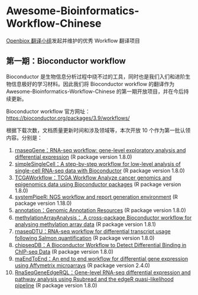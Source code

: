 # Awesome-Bioinformatics-Workflow-Chinese

[Openbiox 翻译小组](https://github.com/openbiox/openbiox-Translation)发起并维护的优秀 Workflow 翻译项目

## 第一期：Bioconductor workflow

Bioconductor 是生物信息分析过程中绕不过的工具，同时也是我们入们和进阶生物信息极好的学习材料。因此我们将 Bioconductor workflow 的翻译作为 Awesome-Bioinformatics-Workflow-Chinese 的第一期开放项目，并在今后持续更新。

Bioconductor workflow 官方网址：https://bioconductor.org/packages/3.9/workflows/

根据下载次数，文档质量更新时间和涉及领域等，本次开放 10 个作为第一批认领内容。分别是：

1. [rnaseqGene：RNA-seq workflow: gene-level exploratory analysis and differential expression](https://bioconductor.org/packages/rnaseqGene/) (R package version 1.8.0)
2. [simpleSingleCell：A step-by-step workflow for low-level analysis of single-cell RNA-seq data with Bioconductor](https://www.bioconductor.org/help/workflows/simpleSingleCell/) (R package version 1.8.0)
3. [TCGAWorkflow：TCGA Workflow Analyze cancer genomics and epigenomics data using Bioconductor packages](https://www.bioconductor.org/packages/TCGAWorkflow/) (R package version 1.8.0)
4. [systemPipeR: NGS workflow and report generation environment](https://www.bioconductor.org/packages/systemPipeR/) (R package version 1.18.0)
5. [annotation：Genomic Annotation Resources](https://www.bioconductor.org/packages/annotation/) (R package version 1.8.0)
6. [methylationArrayAnalysis： A cross-package Bioconductor workflow for analysing methylation array data](https://www.bioconductor.org/packages/methylationArrayAnalysis) (R package version 1.8.1)
7. [rnaseqDTU：RNA-seq workflow for differential transcript usage following Salmon quantification](https://www.bioconductor.org/packages/annotation/) (R package version 1.8.0)
8. [chipseqDB：A Bioconductor Workflow to Detect Differential Binding in ChIP-seq Data](https://www.bioconductor.org/packages/chipseqDB/) (R package version 1.8.0)
9. [maEndToEnd：An end to end workflow for differential gene expression using Affymetrix microarrays](https://www.bioconductor.org/packages/maEndToEnd/) (R package version 2.4.0)
10. [RnaSeqGeneEdgeRQL：Gene-level RNA-seq differential expression and pathway analysis using Rsubread and the edgeR quasi-likelihood pipeline](https://www.bioconductor.org/packages/RnaSeqGeneEdgeRQL/) (R package version 1.8.0)
